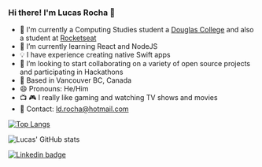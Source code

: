 ### Hi there! I'm Lucas Rocha 👋

- 🔭 I'm currently a Computing Studies student a [Douglas College](https://www.douglascollege.ca/) and also a student at [Rocketseat](https://www.rocketseat.com.br/)
- 🌱 I’m currently learning React and NodeJS
- 💡 I have experience creating native Swift apps
- 👯 I’m looking to start collaborating on a variety of open source projects and participating in Hackathons
- 📌 Based in Vancouver BC, Canada
- 😄 Pronouns: He/Him
- 📺 🎮 I really like gaming and watching TV shows and movies
- 📧 Contact: ld.rocha@hotmail.com



[![Top Langs](https://github-readme-stats.vercel.app/api/top-langs/?username=RochaLS&theme=outrun&layout=compact)](https://github.com/anuraghazra/github-readme-stats)

![Lucas' GitHub stats](https://github-readme-stats.vercel.app/api?username=RochaLS&count_private=true&show_icons=true&theme=outrun)

[![Linkedin badge](https://img.shields.io/badge/-Linkedin-blue?style=for-the-badge&logo=appveyor)](https://ca.linkedin.com/in/lucas-srocha)
 
